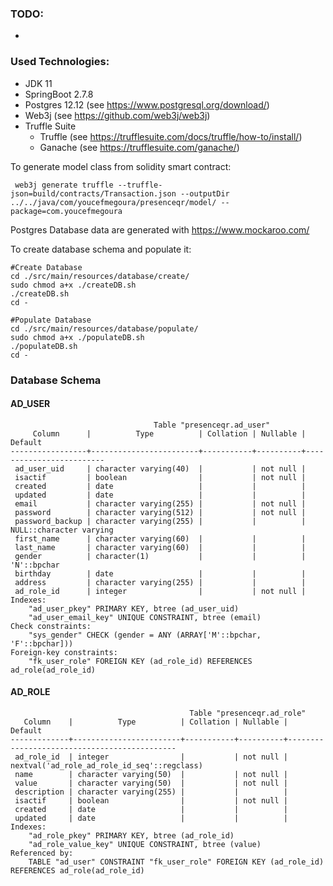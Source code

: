 ### TODO:
+ 

### Used Technologies:
+ JDK 11
+ SpringBoot 2.7.8
+ Postgres 12.12 (see https://www.postgresql.org/download/)
+ Web3j (see https://github.com/web3j/web3j)
+ Truffle Suite
  + Truffle (see https://trufflesuite.com/docs/truffle/how-to/install/)
  + Ganache (see https://trufflesuite.com/ganache/)

To generate model class from solidity smart contract:
```shell
 web3j generate truffle --truffle-json=build/contracts/Transaction.json --outputDir ../../java/com/youcefmegoura/presenceqr/model/ --package=com.youcefmegoura
```

Postgres Database data are generated with https://www.mockaroo.com/

To create database schema and populate it:
```shell
#Create Database
cd ./src/main/resources/database/create/
sudo chmod a+x ./createDB.sh
./createDB.sh
cd -

#Populate Database
cd ./src/main/resources/database/populate/
sudo chmod a+x ./populateDB.sh
./populateDB.sh
cd - 
```


### Database Schema
#### AD_USER
```text
                                Table "presenceqr.ad_user"
     Column      |          Type          | Collation | Nullable |         Default         
-----------------+------------------------+-----------+----------+-------------------------
 ad_user_uid     | character varying(40)  |           | not null | 
 isactif         | boolean                |           | not null | 
 created         | date                   |           |          | 
 updated         | date                   |           |          | 
 email           | character varying(255) |           | not null | 
 password        | character varying(512) |           | not null | 
 password_backup | character varying(255) |           |          | NULL::character varying
 first_name      | character varying(60)  |           |          | 
 last_name       | character varying(60)  |           |          | 
 gender          | character(1)           |           |          | 'N'::bpchar
 birthday        | date                   |           |          | 
 address         | character varying(255) |           |          | 
 ad_role_id      | integer                |           | not null | 
Indexes:
    "ad_user_pkey" PRIMARY KEY, btree (ad_user_uid)
    "ad_user_email_key" UNIQUE CONSTRAINT, btree (email)
Check constraints:
    "sys_gender" CHECK (gender = ANY (ARRAY['M'::bpchar, 'F'::bpchar]))
Foreign-key constraints:
    "fk_user_role" FOREIGN KEY (ad_role_id) REFERENCES ad_role(ad_role_id)

```
#### AD_ROLE
```text
                                        Table "presenceqr.ad_role"
   Column    |          Type          | Collation | Nullable |                   Default                   
-------------+------------------------+-----------+----------+---------------------------------------------
 ad_role_id  | integer                |           | not null | nextval('ad_role_ad_role_id_seq'::regclass)
 name        | character varying(50)  |           | not null | 
 value       | character varying(50)  |           | not null | 
 description | character varying(255) |           |          | 
 isactif     | boolean                |           | not null | 
 created     | date                   |           |          | 
 updated     | date                   |           |          | 
Indexes:
    "ad_role_pkey" PRIMARY KEY, btree (ad_role_id)
    "ad_role_value_key" UNIQUE CONSTRAINT, btree (value)
Referenced by:
    TABLE "ad_user" CONSTRAINT "fk_user_role" FOREIGN KEY (ad_role_id) REFERENCES ad_role(ad_role_id)

```